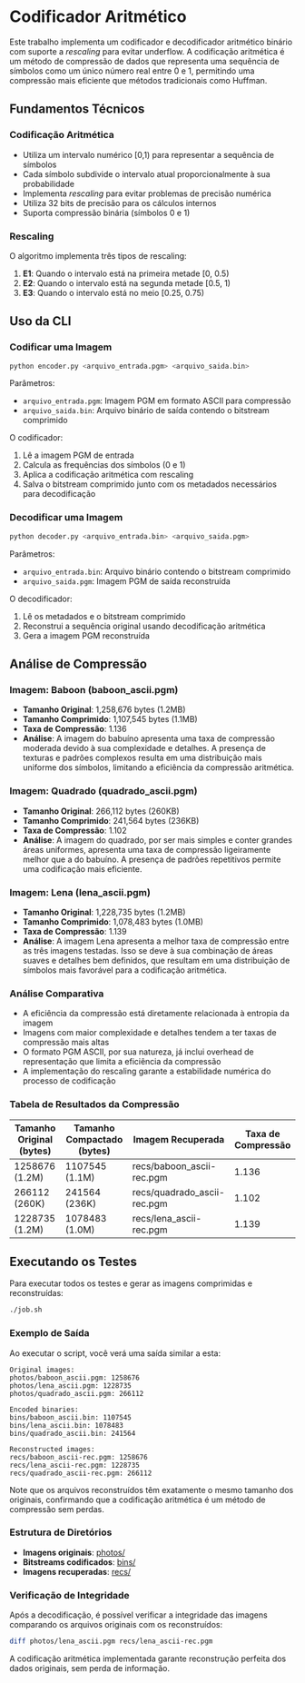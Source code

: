# Codificador Aritmético

Este trabalho implementa um codificador e decodificador aritmético binário com suporte a *rescaling* para evitar underflow. A codificação aritmética é um método de compressão de dados que representa uma sequência de símbolos como um único número real entre 0 e 1, permitindo uma compressão mais eficiente que métodos tradicionais como Huffman.

## Fundamentos Técnicos

### Codificação Aritmética
- Utiliza um intervalo numérico [0,1) para representar a sequência de símbolos
- Cada símbolo subdivide o intervalo atual proporcionalmente à sua probabilidade
- Implementa *rescaling* para evitar problemas de precisão numérica
- Utiliza 32 bits de precisão para os cálculos internos
- Suporta compressão binária (símbolos 0 e 1)

### Rescaling
O algoritmo implementa três tipos de rescaling:
1. **E1**: Quando o intervalo está na primeira metade [0, 0.5)
2. **E2**: Quando o intervalo está na segunda metade [0.5, 1)
3. **E3**: Quando o intervalo está no meio [0.25, 0.75)

## Uso da CLI

### Codificar uma Imagem
```bash
python encoder.py <arquivo_entrada.pgm> <arquivo_saida.bin>
```

Parâmetros:
- `arquivo_entrada.pgm`: Imagem PGM em formato ASCII para compressão
- `arquivo_saida.bin`: Arquivo binário de saída contendo o bitstream comprimido

O codificador:
1. Lê a imagem PGM de entrada
2. Calcula as frequências dos símbolos (0 e 1)
3. Aplica a codificação aritmética com rescaling
4. Salva o bitstream comprimido junto com os metadados necessários para decodificação

### Decodificar uma Imagem
```bash
python decoder.py <arquivo_entrada.bin> <arquivo_saida.pgm>
```

Parâmetros:
- `arquivo_entrada.bin`: Arquivo binário contendo o bitstream comprimido
- `arquivo_saida.pgm`: Imagem PGM de saída reconstruída

O decodificador:
1. Lê os metadados e o bitstream comprimido
2. Reconstrui a sequência original usando decodificação aritmética
3. Gera a imagem PGM reconstruída

## Análise de Compressão

### Imagem: Baboon (baboon_ascii.pgm)
- **Tamanho Original**: 1,258,676 bytes (1.2MB)
- **Tamanho Comprimido**: 1,107,545 bytes (1.1MB)
- **Taxa de Compressão**: 1.136
- **Análise**: A imagem do babuíno apresenta uma taxa de compressão moderada devido à sua complexidade e detalhes. A presença de texturas e padrões complexos resulta em uma distribuição mais uniforme dos símbolos, limitando a eficiência da compressão aritmética.

### Imagem: Quadrado (quadrado_ascii.pgm)
- **Tamanho Original**: 266,112 bytes (260KB)
- **Tamanho Comprimido**: 241,564 bytes (236KB)
- **Taxa de Compressão**: 1.102
- **Análise**: A imagem do quadrado, por ser mais simples e conter grandes áreas uniformes, apresenta uma taxa de compressão ligeiramente melhor que a do babuíno. A presença de padrões repetitivos permite uma codificação mais eficiente.

### Imagem: Lena (lena_ascii.pgm)
- **Tamanho Original**: 1,228,735 bytes (1.2MB)
- **Tamanho Comprimido**: 1,078,483 bytes (1.0MB)
- **Taxa de Compressão**: 1.139
- **Análise**: A imagem Lena apresenta a melhor taxa de compressão entre as três imagens testadas. Isso se deve à sua combinação de áreas suaves e detalhes bem definidos, que resultam em uma distribuição de símbolos mais favorável para a codificação aritmética.

### Análise Comparativa
- A eficiência da compressão está diretamente relacionada à entropia da imagem
- Imagens com maior complexidade e detalhes tendem a ter taxas de compressão mais altas
- O formato PGM ASCII, por sua natureza, já inclui overhead de representação que limita a eficiência da compressão
- A implementação do rescaling garante a estabilidade numérica do processo de codificação

### Tabela de Resultados da Compressão

| Tamanho Original (bytes) | Tamanho Compactado (bytes) | Imagem Recuperada           | Taxa de Compressão |
|--------------------------|-----------------------------|------------------------------|---------------------|
| 1258676 (1.2M)| 1107545 (1.1M)| recs/baboon_ascii-rec.pgm | 1.136 |
| 266112 (260K)| 241564 (236K)| recs/quadrado_ascii-rec.pgm | 1.102 |
| 1228735 (1.2M)| 1078483 (1.0M)| recs/lena_ascii-rec.pgm | 1.139 |

## Executando os Testes

Para executar todos os testes e gerar as imagens comprimidas e reconstruídas:

```bash
./job.sh
```

### Exemplo de Saída
Ao executar o script, você verá uma saída similar a esta:

```
Original images:
photos/baboon_ascii.pgm: 1258676
photos/lena_ascii.pgm: 1228735
photos/quadrado_ascii.pgm: 266112

Encoded binaries:
bins/baboon_ascii.bin: 1107545
bins/lena_ascii.bin: 1078483
bins/quadrado_ascii.bin: 241564

Reconstructed images:
recs/baboon_ascii-rec.pgm: 1258676
recs/lena_ascii-rec.pgm: 1228735
recs/quadrado_ascii-rec.pgm: 266112
```

Note que os arquivos reconstruídos têm exatamente o mesmo tamanho dos originais, confirmando que a codificação aritmética é um método de compressão sem perdas.

### Estrutura de Diretórios
- **Imagens originais**: [photos/](photos/)
- **Bitstreams codificados**: [bins/](bins/)
- **Imagens recuperadas**: [recs/](recs/)

### Verificação de Integridade
Após a decodificação, é possível verificar a integridade das imagens comparando os arquivos originais com os reconstruídos:

```bash
diff photos/lena_ascii.pgm recs/lena_ascii-rec.pgm
```

A codificação aritmética implementada garante reconstrução perfeita dos dados originais, sem perda de informação.
